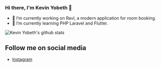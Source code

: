### Hi there, I'm Kevin Yobeth 👋
- 🔭 I’m currently working on Ravl, a modern application for room booking.
- 🌱 I’m currently learning PHP Laravel and Flutter.

![Kevin Yobeth's github stats](https://github-readme-stats.vercel.app/api?username=kevinyobeth&show_icons=true&theme=cobalt)

## Follow me on social media
- [Instagram](https://instagram.com/kevinyobeth)

<!--
**KevinYobeth/KevinYobeth** is a ✨ _special_ ✨ repository because its `README.md` (this file) appears on your GitHub profile.

Here are some ideas to get you started:

- 🔭 I’m currently working on ...
- 🌱 I’m currently learning ...
- 👯 I’m looking to collaborate on ...
- 🤔 I’m looking for help with ...
- 💬 Ask me about ...
- 📫 How to reach me: ...
- 😄 Pronouns: ...
- ⚡ Fun fact: ...
-->
